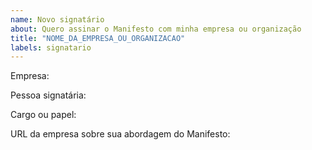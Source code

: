 ```yaml
---
name: Novo signatário
about: Quero assinar o Manifesto com minha empresa ou organização
title: "NOME_DA_EMPRESA_OU_ORGANIZACAO"
labels: signatario
---
```


Empresa: 

Pessoa signatária: 

Cargo ou papel: 

URL da empresa sobre sua abordagem do Manifesto: 

